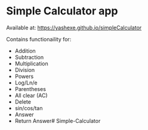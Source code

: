 # Simple Calculator app

Available at: https://yashexe.github.io/simpleCalculator

Contains functionaility for:
- Addition
- Subtraction
- Multiplication
- Division
- Powers
- Log/Ln/e
- Parentheses
- All clear (AC)
- Delete 
- sin/cos/tan
- Answer
- Return Answer# Simple-Calculator
